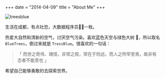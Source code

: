 +++
date = "2014-04-09"
title = "About Me"
+++

![treesblue](https://cdn.jsdelivr.net/gh/goby-ao/picgo@main/img/about.jpg)

生活在成都，有点社恐，大数据程序员🧑‍💻一枚。

热爱大自然和清新的空气，讨厌空气污染。喜欢蓝色天空与绿色大树 🌲，所以取名 `BlueTrees`，倒过来就是 `TressBlue`。很喜欢的一句话：

>「 而世之奇伟、瑰怪，非常之观，常在于险远，而人之所罕至焉，故非有志者不能至也 」

希望自己能够勇敢的去探索世界。



